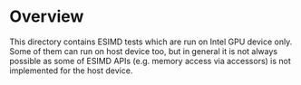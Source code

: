 # Overview
This directory contains ESIMD tests which are run on Intel GPU device only.
Some of them can run on host device too, but in general it is not always
possible as some of ESIMD APIs (e.g. memory access via accessors) is not
implemented for the host device.
